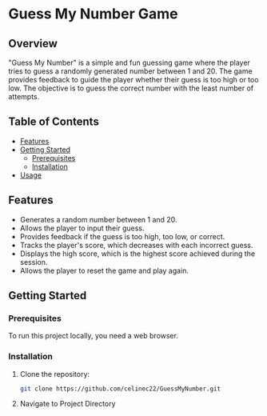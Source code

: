 # Guess My Number Game

## Overview

"Guess My Number" is a simple and fun guessing game where the player tries to guess a randomly generated number between 1 and 20. The game provides feedback to guide the player whether their guess is too high or too low. The objective is to guess the correct number with the least number of attempts.

## Table of Contents

- [Features](#features)
- [Getting Started](#getting-started)
  - [Prerequisites](#prerequisites)
  - [Installation](#installation)
- [Usage](#usage)


## Features

- Generates a random number between 1 and 20.
- Allows the player to input their guess.
- Provides feedback if the guess is too high, too low, or correct.
- Tracks the player's score, which decreases with each incorrect guess.
- Displays the high score, which is the highest score achieved during the session.
- Allows the player to reset the game and play again.

## Getting Started

### Prerequisites

To run this project locally, you need a web browser.

### Installation

1. Clone the repository:
   ```bash
   git clone https://github.com/celinec22/GuessMyNumber.git
2. Navigate to Project Directory 
